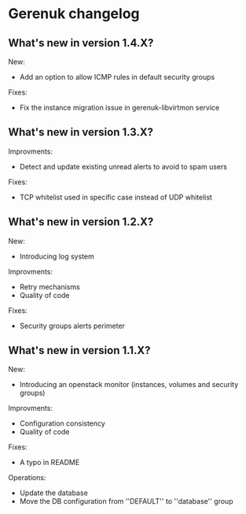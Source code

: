 # Gerenuk changelog

## What's new in version 1.4.X?

New:
 - Add an option to allow ICMP rules in default security groups
 
Fixes:
 - Fix the instance migration issue in gerenuk-libvirtmon service


## What's new in version 1.3.X?

Improvments:
 - Detect and update existing unread alerts to avoid to spam users
 
Fixes:
 - TCP whitelist used in specific case instead of UDP whitelist


## What's new in version 1.2.X?

New:
 - Introducing log system

Improvments:
 - Retry mechanisms
 - Quality of code
 
Fixes:
 - Security groups alerts perimeter


## What's new in version 1.1.X?

New:
 - Introducing an openstack monitor (instances, volumes and security groups)

Improvments:
 - Configuration consistency
 - Quality of code

Fixes:
 - A typo in README

Operations:
 - Update the database
 - Move the DB configuration from ''DEFAULT'' to ''database'' group


